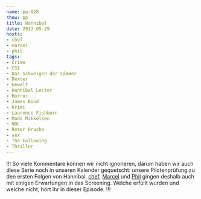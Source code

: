 ```yaml
---
name: pp-028
show: pp
title: Hannibal
date: 2013-05-29
hosts:
- chef
- marcel
- phil
tags:
- Crime
- CSI
- Das Schweigen der Lämmer
- Dexter
- Gewalt
- Hannibal Lecter
- Horror
- James Bond
- Krimi
- Laurence Fishburn
- Mads Mikkelsen
- NBC
- Roter Drache
- sex
- The Following
- Thriller
---
```

!!!
So viele Kommentare können wir nicht ignorieren, darum haben wir auch diese Serie noch in unseren Kalender gequetscht: unsere Pilotenprüfung zu den ersten Folgen von Hannibal. [chef](https://twitter.com/grischder), [Marcel](https://twitter.com/xartas) und [Phil](https://twitter.com/philgrooves) gingen deshalb auch mit einigen Erwartungen in das Screening. Welche erfüllt wurden und welche nicht, hört ihr in dieser Episode.
!!!

